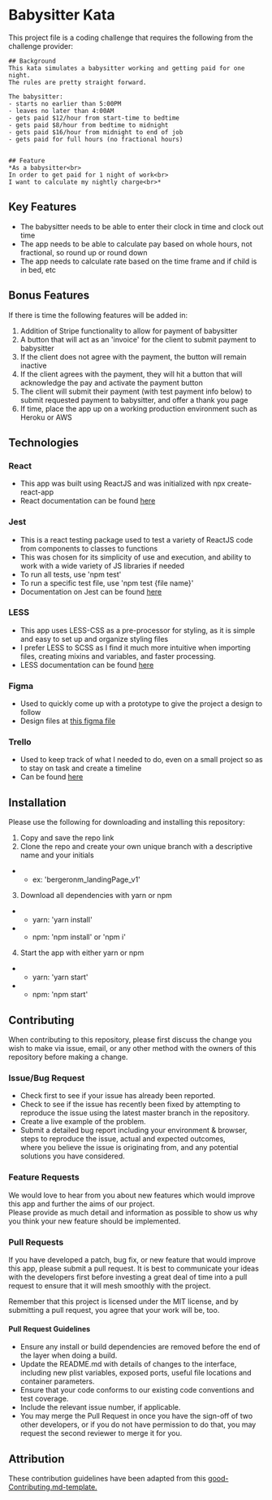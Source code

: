 # Babysitter Kata

This project file is a coding challenge that requires the following from the challenge provider:

```
## Background
This kata simulates a babysitter working and getting paid for one night.  
The rules are pretty straight forward.

The babysitter:
- starts no earlier than 5:00PM
- leaves no later than 4:00AM
- gets paid $12/hour from start-time to bedtime
- gets paid $8/hour from bedtime to midnight
- gets paid $16/hour from midnight to end of job
- gets paid for full hours (no fractional hours)


## Feature
*As a babysitter<br>
In order to get paid for 1 night of work<br>
I want to calculate my nightly charge<br>*
```
## Key Features
- The babysitter needs to be able to enter their clock in time and clock out time
- The app needs to be able to calculate pay based on whole hours, not fractional, so round up or round down
- The app needs to calculate rate based on the time frame and if child is in bed, etc

## Bonus Features

If there is time the following features will be added in:
1. Addition of Stripe functionality to allow for payment of babysitter
2. A button that will act as an 'invoice' for the client to submit payment to babysitter
3. If the client does not agree with the payment, the button will remain inactive
4. If the client agrees with the payment, they will hit a button that will acknowledge the pay and activate the payment button
5. The client will submit their payment (with test payment info below) to submit requested payment to babysitter, and offer a thank you page
6. If time, place the app up on a working production environment such as Heroku or AWS

## Technologies

### React
- This app was built using ReactJS and was initialized with npx create-react-app 
- React documentation can be found <a href='https://reactjs.org/'>here</a>

### Jest
- This is a react testing package used to test a variety of ReactJS code from components to classes to functions
- This was chosen for its simplicity of use and execution, and ability to work with a wide variety of JS libraries if needed
- To run all tests, use 'npm test'
- To run a specific test file, use 'npm test {file name}'
- Documentation on Jest can be found <a href="https://jestjs.io/docs/getting-started">here</a>

### LESS
- This app uses LESS-CSS as a pre-processor for styling, as it is simple and easy to set up and organize styling files
- I prefer LESS to SCSS as I find it much more intuitive when importing files, creating mixins and variables, and faster processing.
- LESS documentation can be found <a href='https://lesscss.org/usage/'>here</a>

### Figma
- Used to quickly come up with a prototype to give the project a design to follow
- Design files at <a href='https://www.figma.com/file/4fAGMFF9l5iERvoOUNma5i/Babysitter-Kata?node-id=0%3A1'>this figma file</a>

### Trello
- Used to keep track of what I needed to do, even on a small project so as to stay on task and create a timeline
- Can be found <a href='https://trello.com/b/L8xnB5lw/babysitter-kata'>here</a>

## Installation

Please use the following for downloading and installing this repository:

1. Copy and save the repo link
2. Clone the repo and create your own unique branch with a descriptive name and your initials
- - ex: 'bergeronm_landingPage_v1'
3. Download all dependencies with yarn or npm
- - yarn: 'yarn install'
- - npm: 'npm install' or 'npm i'
4. Start the app with either yarn or npm
- - yarn: 'yarn start'
- - npm: 'npm start'

## Contributing

When contributing to this repository, please first discuss the change you wish to make via issue, email, or any other method with the owners of this repository before making a change.

### Issue/Bug Request 

- Check first to see if your issue has already been reported.
- Check to see if the issue has recently been fixed by attempting to reproduce the issue using the latest master branch in the repository.
- Create a live example of the problem.
- Submit a detailed bug report including your environment & browser, steps to reproduce the issue, actual and expected outcomes,<br/> where you believe the issue is originating from, and any potential solutions you have considered.

### Feature Requests

We would love to hear from you about new features which would improve this app and further the aims of our project. <br/>Please provide as much detail and information as possible to show us why you think your new feature should be implemented.

### Pull Requests
If you have developed a patch, bug fix, or new feature that would improve this app, please submit a pull request. It is best to communicate your ideas with the developers first before investing a great deal of time into a pull request to ensure that it will mesh smoothly with the project.

Remember that this project is licensed under the MIT license, and by submitting a pull request, you agree that your work will be, too.

#### Pull Request Guidelines

- Ensure any install or build dependencies are removed before the end of the layer when doing a build.
- Update the README.md with details of changes to the interface, including new plist variables, exposed ports, useful file locations and container parameters.
- Ensure that your code conforms to our existing code conventions and test coverage.
- Include the relevant issue number, if applicable.
- You may merge the Pull Request in once you have the sign-off of two other developers, or if you do not have permission to do that, you may request the second reviewer to merge it for you.

## Attribution

These contribution guidelines have been adapted from this <a href="https://gist.github.com/PurpleBooth/b24679402957c63ec426">good-Contributing.md-template.</a>